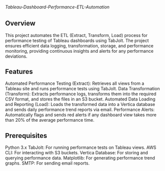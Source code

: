###### Tableau-Dashboard-Performance-ETL-Automation

## Overview
This project automates the ETL (Extract, Transform, Load) process for performance testing of Tableau dashboards using TabJolt. The project ensures efficient data logging, transformation, storage, and performance monitoring, providing continuous insights and alerts for any performance deviations.

## Features
Automated Performance Testing (Extract): Retrieves all views from a Tableau site and runs performance tests using TabJolt.
Data Transformation (Transform): Extracts performance logs, transforms them into the required CSV format, and stores the files in an S3 bucket.
Automated Data Loading and Reporting (Load): Loads the transformed data into a Vertica database and sends daily performance trend reports via email.
Performance Alerts: Automatically flags and sends red alerts if any dashboard view takes more than 20% of the average performance time.

## Prerequisites
Python 3.x
TabJolt: For running performance tests on Tableau views.
AWS CLI: For interacting with S3 buckets.
Vertica Database: For storing and querying performance data.
Matplotlib: For generating performance trend graphs.
SMTP: For sending email reports.
